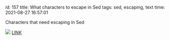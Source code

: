 id: 157
title: What characters to escape in Sed
tags: sed, escaping, text
time: 2021-08-27 16:57:01

Characters that need escaping in Sed

![](http://localhost/bkmks_fotos/pics/114)
[LINK](https://tinyurl.com/y49uo42g)